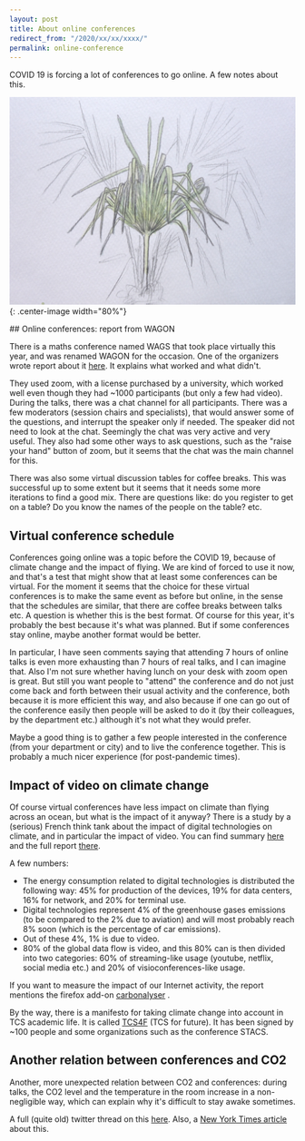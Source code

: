 ```yaml
---
layout: post
title: About online conferences
redirect_from: "/2020/xx/xx/xxxx/"
permalink: online-conference
---
```


COVID 19 is forcing a lot of conferences to go online. A few notes about this.

![](assets/yucca.JPG){: .center-image width="80%"}


## Online conferences: report from WAGON

There is a maths conference named WAGS that took place virtually this year, and
was renamed WAGON for the occasion. One of the organizers wrote report about it 
[here](https://www.daniellitt.com/blog/2020/4/20/wagon-lessons-learned).
It explains what worked and what didn't. 

They used zoom, with a license purchased by a university, which worked well even 
though they had ~1000 participants (but only a few had video). 
During the talks, there was a chat channel for all participants. 
There was a few moderators (session chairs and specialists), that would answer 
some of the 
questions, and interrupt the speaker only if needed. The speaker did not need to 
look at the chat. Seemingly the chat was very active and very useful. They also 
had some other ways to ask questions, such as the "raise your hand" button of 
zoom, but it seems that the chat was the main channel for this. 

There was also some virtual discussion tables for coffee breaks. 
This was successful up to some 
extent but it seems that it needs some more iterations to find a good mix. 
There are questions like: do you register to get on a table? Do you know the 
names of the people on the table? etc.

## Virtual conference schedule

Conferences going online was a topic before the COVID 19, because of climate 
change and the impact of flying. We are kind of forced to use it now, and that's 
a test that might show that at least some conferences can be virtual. 
For the moment it seems that the choice for these virtual conferences is 
to make the same event as before 
but online, in the sense that the schedules are similar, that there are coffee 
breaks between talks etc. A question is whether this is the best format. Of 
course for this year, it's probably the best because it's what was planned. 
But if some 
conferences stay online, maybe another format would be better. 

In particular, I have seen comments saying that attending 7 hours of online talks 
is even more exhausting than 7 hours of real talks, and I can imagine that. 
Also I'm not sure whether having lunch on your desk with zoom open is great. 
But still you want people to "attend" the conference and do not just come back
and forth between their usual activity and the conference, both because it is 
more efficient this way, and also because if one can go out of the conference 
easily then people will be asked to do it (by their colleagues, by the 
department etc.) although it's not what they would prefer.

Maybe a good thing is to gather a few people interested in the conference (from 
your department or city) and to live the conference together. This is probably a 
much nicer experience (for post-pandemic times).

## Impact of video on climate change

Of course virtual conferences have less impact on climate than flying across an 
ocean, but what is the impact of it anyway? 
There is a study by a (serious) French think tank about the impact of digital 
technologies on climate, and in particular the impact of video. 
You can find summary
[here](https://theshiftproject.org/wp-content/uploads/2019/07/Excutive-Summary_EN_The-unsustainable-use-of-online-video.pdf) 
and the full report [there](https://theshiftproject.org/wp-content/uploads/2019/07/2019-02.pdf).

A few numbers: 

* The energy consumption related to digital technologies is distributed the 
following way: 45% for production of the devices, 19% for data centers, 16% for 
network, and 20% for terminal use. 
* Digital technologies represent 4% of the greenhouse gases emissions (to be compared
to the 2% due to aviation) and will most probably reach 8% soon (which is the 
percentage of car emissions). 
* Out of these 4%, 1% is due to video.
* 80% of the global data flow is video, and this 80% can is then divided into 
two categories: 60% of streaming-like usage
(youtube, netflix, social media etc.) and 20% of visioconferences-like
usage. 


If you want to measure the impact of our Internet activity, the report 
mentions the firefox add-on 
[carbonalyser](https://addons.mozilla.org/en-US/firefox/addon/carbonalyser/)	.

By the way, there is a manifesto for taking climate change into account in TCS 
academic life. It is called [TCS4F](https://tcs4f.org/) (TCS for future). It has 
been signed by ~100 people and some organizations such as the conference STACS. 
 

## Another relation between conferences and CO2

Another, more unexpected relation between CO2 and conferences: during talks, 
the CO2 level and the temperature in the room increase in a non-negligible way, 
which can explain why it's difficult to stay awake sometimes.

A full (quite old) twitter thread on this [here](https://twitter.com/battersbot/status/1135926829813063680).
Also, a [New York Times article](https://www.nytimes.com/2019/05/06/health/conference-room-air.html) about this. 




